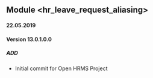 ## Module <hr_leave_request_aliasing>

#### 22.05.2019
#### Version 13.0.1.0.0
##### ADD
- Initial commit for Open HRMS Project
